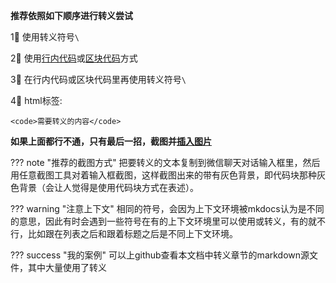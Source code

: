 **推荐依照如下顺序进行转义尝试**

1⃣️ 使用转义符号`\`

2⃣️ 使用[行内代码](./../../syntax/code_inline/)或[区块代码](./../../syntax/code_block/)方式

3⃣️ 在行内代码或区块代码里再使用转义符号`\`

4⃣️ html标签:

	<code>需要转义的内容</code>

**如果上面都行不通，只有最后一招，截图并[插入图片](./../../syntax/image_inline/)**

??? note "推荐的截图方式"
	把要转义的文本复制到微信聊天对话输入框里，然后用任意截图工具对着输入框截图，这样截图出来的带有灰色背景，即代码块那种灰色背景（会让人觉得是使用代码块方式在表述）。

??? warning "注意上下文"
	相同的符号，会因为上下文环境被mkdocs认为是不同的意思，因此有时会遇到一些符号在有的上下文环境里可以使用或转义，有的就不行，比如跟在列表之后和跟着标题之后是不同上下文环境。

??? success "我的案例"
	可以上github查看本文档中转义章节的markdown源文件，其中大量使用了转义
